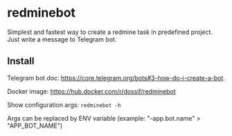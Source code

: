 # redminebot

Simplest and fastest way to create a redmine task in predefined project. Just write a message to Telegram bot.


## Install

Telegram bot doc: https://core.telegram.org/bots#3-how-do-i-create-a-bot.

Docker image: https://hub.docker.com/r/dossif/redminebot

Show configuration args: `redminebot -h`

Args can be replaced by ENV variable (example: "-app.bot.name" > "APP_BOT_NAME")
